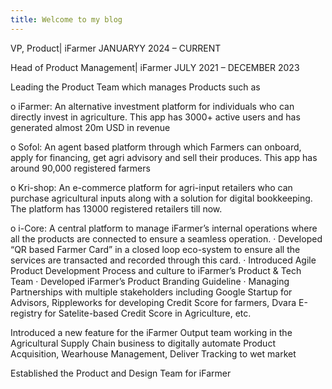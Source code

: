 ```yaml
---
title: Welcome to my blog
---
```

VP, Product| iFarmer
JANUARYY 2024 – CURRENT
 
Head of Product Management| iFarmer
JULY 2021 – DECEMBER 2023

Leading the Product Team which manages Products such as

o   iFarmer: An alternative investment platform for individuals who can directly invest in agriculture. This app has 3000+ active users and has generated almost 20m USD in revenue

o   Sofol: An agent based platform through which Farmers can onboard, apply for financing, get agri advisory and sell their produces. This app has around 90,000 registered farmers

o   Kri-shop: An e-commerce platform for agri-input retailers who can purchase agricultural inputs along with a solution for digital bookkeeping. The platform has 13000 registered retailers till now.

o   i-Core: A central platform to manage iFarmer’s internal operations where all the products are connected to ensure a seamless operation.
·   	Developed “QR based Farmer Card” in a closed loop eco-system to ensure all the services are transacted and recorded through this card.
·   	Introduced Agile Product Development Process and culture to iFarmer’s Product & Tech Team
·   	Developed iFarmer’s Product Branding Guideline
·   	Managing Partnerships with multiple stakeholders including Google Startup for Advisors, Rippleworks for developing Credit Score for farmers, Dvara E-registry for Satelite-based Credit Score in Agriculture, etc.

Introduced a new feature for the iFarmer Output team working in the Agricultural Supply Chain business to digitally automate Product Acquisition, Wearhouse Management, Deliver Tracking to wet market

Established the Product and Design Team for iFarmer
 

